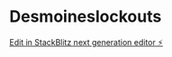 # Desmoineslockouts

[Edit in StackBlitz next generation editor ⚡️](https://stackblitz.com/~/github.com/sherlock9999/Desmoineslockouts)